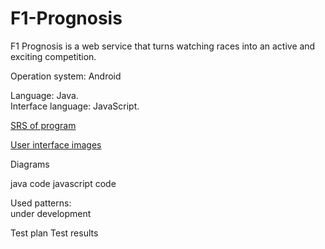 # F1-Prognosis

F1 Prognosis is a web service that turns watching races into an active and exciting competition.

Operation system: Android  

Language: Java.  
Interface language: JavaScript.

[SRS of program](https://github.com/Atymelancholy/F1-Prognosis/blob/main/Requirements/SRS.md) 

[User interface images](https://github.com/Atymelancholy/F1-Prognosis/tree/main/Mockups)

Diagrams

java code
javascript code

Used patterns:  
under development

Test plan
Test results
